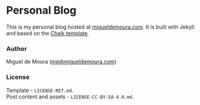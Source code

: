 # Personal Blog

This is my personal blog hosted at [migueldemoura.com]. It is built with Jekyll and based on the [Chalk template].

### Author

Miguel de Moura (me@migueldemoura.com)

### License

Template - `LICENSE-MIT.md`.  
Post content and assets - `LICENSE-CC-BY-SA-4.0.md`.

   [Chalk template]: <https://github.com/nielsenramon/chalk>
   [migueldemoura.com]: <https://migueldemoura.com/>
